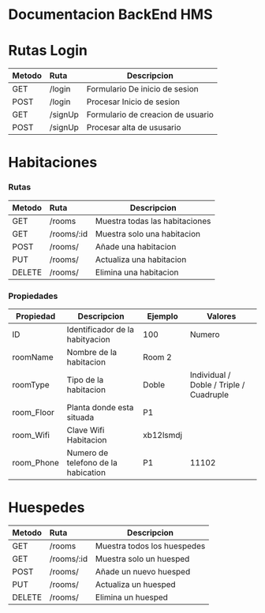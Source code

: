 # Documentacion BackEnd HMS



# Rutas Login
| Metodo | Ruta    | Descripcion                       |
| ------ | :------ | --------------------------------- |
| GET    | /login  | Formulario De inicio de sesion    |
| POST   | /login  | Procesar Inicio de sesion         |
| GET    | /signUp | Formulario de creacion de usuario |
| POST   | /signUp | Procesar alta de ususario         |

#  Habitaciones
### Rutas
| Metodo | Ruta    | Descripcion                       |
| ------ | :------ | --------------------------------- |
| GET    | /rooms  | Muestra todas las habitaciones    |
| GET    | /rooms/:id  | Muestra solo una habitacion   |
| POST    | /rooms/  | Añade una habitacion            |
| PUT    | /rooms/  | Actualiza una habitacion         |
| DELETE    | /rooms/  | Elimina una habitacion         |

### Propiedades

| Propiedad  | Descripcion | Ejemplo  | Valores  |
| ------  | --------------------------------- |--------- | --------|
| ID     | Identificador de la habityacion| 100 | Numero |
| roomName     | Nombre de la habitacion| Room 2|   |
| roomType  | Tipo  de la habitacion|  Doble  |  Individual /  Doble / Triple / Cuadruple  |
| room_Floor   | Planta donde esta situada| P1|  |
| room_Wifi   | Clave Wifi Habitacion|  xb12lsmdj  |  |
| room_Phone   | Numero de telefono de la habication| P1|  11102  |




# Huespedes  

| Metodo | Ruta    | Descripcion                       |
| ------ | :------ | --------------------------------- |
| GET    | /rooms  | Muestra todos los huespedes    |
| GET    | /rooms/:id  | Muestra solo un huesped   |
| POST    | /rooms/  | Añade un nuevo huesped            |
| PUT    | /rooms/  | Actualiza un huesped         |
| DELETE    | /rooms/  | Elimina un huesped         

